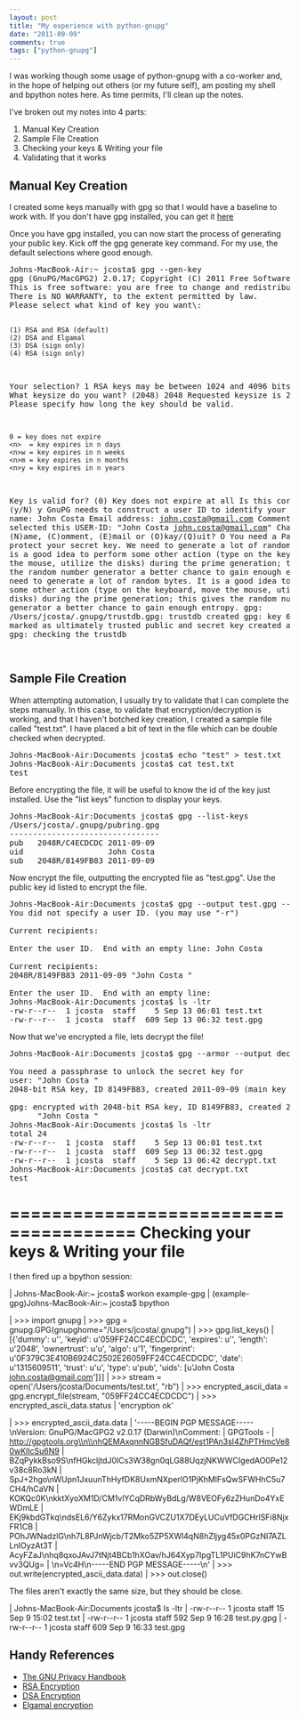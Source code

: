 ```yaml
---
layout: post
title: "My experience with python-gnupg"
date: "2011-09-09"
comments: true
tags: ["python-gnupg"]
---
```

<p>I was working though some usage of python-gnupg with a co-worker and, in the hope of helping out others (or my future self), am posting my shell and bpython notes here.  As time permits, I'll clean up the notes.</p>

<!-- more -->

<p>I've broken out my notes into 4 parts:</p>
<ol>
    <li>Manual Key Creation</li>
    <li>Sample File Creation</li>
    <li>Checking your keys & Writing your file</li>
    <li>Validating that it works</li>
</ol>

<h2>Manual Key Creation</h2>

<p>I created some keys manually with gpg so that I would have a baseline to work with.  If you don't have gpg installed, you can get it <a href="http://www.gpgtools.org/installer/index.html" target="_tab">here</a></p>

<p>Once you have gpg installed, you can now start the process of generating your public key.  Kick off the gpg generate key command. For my use, the default selections where good enough.</p>

<p>
<pre>
Johns-MacBook-Air:~ jcosta$ gpg --gen-key
gpg (GnuPG/MacGPG2) 2.0.17; Copyright (C) 2011 Free Software Foundation, Inc.
This is free software: you are free to change and redistribute it.
There is NO WARRANTY, to the extent permitted by law.
Please select what kind of key you want\:

    (1) RSA and RSA (default)
    (2) DSA and Elgamal
    (3) DSA (sign only)
    (4) RSA (sign only)

Your selection? 1
RSA keys may be between 1024 and 4096 bits long.
What keysize do you want? (2048) 2048
Requested keysize is 2048 bits
Please specify how long the key should be valid.

    0 = key does not expire
    <n>  = key expires in n days
    <n>w = key expires in n weeks
    <n>m = key expires in n months
    <n>y = key expires in n years

Key is valid for? (0)
Key does not expire at all
Is this correct? (y/N) y
GnuPG needs to construct a user ID to identify your key.
Real name: John Costa
Email address: john.costa@gmail.com
Comment:
You selected this USER-ID:
    "John Costa <john.costa@gmail.com>"
Change (N)ame, (C)omment, (E)mail or (O)kay/(Q)uit? O
You need a Passphrase to protect your secret key.
We need to generate a lot of random bytes. It is a good idea to perform
some other action (type on the keyboard, move the mouse, utilize the
disks) during the prime generation; this gives the random number
generator a better chance to gain enough entropy.
We need to generate a lot of random bytes. It is a good idea to perform
some other action (type on the keyboard, move the mouse, utilize the
disks) during the prime generation; this gives the random number
generator a better chance to gain enough entropy.
gpg: /Users/jcosta/.gnupg/trustdb.gpg: trustdb created
gpg: key 6FE30238 marked as ultimately trusted
public and secret key created and signed.
gpg: checking the trustdb

</pre>
</p>

<h2>Sample File Creation</h2>

<p>When attempting automation, I usually try to validate that I can complete the steps manually.  In this case, to validate
that encryption/decryption is working, and that I haven't botched key creation, I created a sample file called "test.txt".
I have placed a bit of text in the file which can be double checked when decrypted.</p>

<pre>
Johns-MacBook-Air:Documents jcosta$ echo "test" > test.txt
Johns-MacBook-Air:Documents jcosta$ cat test.txt
test
</pre>

<p>Before encrypting the file, it will be useful to know the id of the key just installed.  Use the "list keys" function
to display your keys.</p>

<pre>
Johns-MacBook-Air:Documents jcosta$ gpg --list-keys
/Users/jcosta/.gnupg/pubring.gpg
--------------------------------
pub   2048R/C4ECDCDC 2011-09-09
uid                  John Costa <john.costa@gmail.com>
sub   2048R/8149FB83 2011-09-09
</pre>

<p>Now encrypt the file, outputting the encrypted file as "test.gpg".  Use the public key id listed to encrypt the file.</p>

<pre>
Johns-MacBook-Air:Documents jcosta$ gpg --output test.gpg --armor --encrypt test.txt
You did not specify a user ID. (you may use "-r")

Current recipients:

Enter the user ID.  End with an empty line: John Costa <john.costa@gmail.com>

Current recipients:
2048R/8149FB83 2011-09-09 "John Costa <john.costa@gmail.com>"

Enter the user ID.  End with an empty line:
Johns-MacBook-Air:Documents jcosta$ ls -ltr
-rw-r--r--  1 jcosta  staff    5 Sep 13 06:01 test.txt
-rw-r--r--  1 jcosta  staff  609 Sep 13 06:32 test.gpg
</pre>

<p>Now that we've encrypted a file, lets decrypt the file!</p>

<pre>
Johns-MacBook-Air:Documents jcosta$ gpg --armor --output decrypt.txt --decrypt test.gpg

You need a passphrase to unlock the secret key for
user: "John Costa <john.costa@gmail.com>"
2048-bit RSA key, ID 8149FB83, created 2011-09-09 (main key ID C4ECDCDC)

gpg: encrypted with 2048-bit RSA key, ID 8149FB83, created 2011-09-09
      "John Costa <john.costa@gmail.com>"
Johns-MacBook-Air:Documents jcosta$ ls -ltr
total 24
-rw-r--r--  1 jcosta  staff    5 Sep 13 06:01 test.txt
-rw-r--r--  1 jcosta  staff  609 Sep 13 06:32 test.gpg
-rw-r--r--  1 jcosta  staff    5 Sep 13 06:42 decrypt.txt
Johns-MacBook-Air:Documents jcosta$ cat decrypt.txt
test
</pre>

======================================
Checking your keys & Writing your file
======================================

I then fired up a bpython session:

 | Johns-MacBook-Air:~ jcosta$ workon example-gpg
 | (example-gpg)Johns-MacBook-Air:~ jcosta$ bpython

 | >>> import gnupg
 | >>> gpg = gnupg.GPG(gnupghome="/Users/jcosta/.gnupg")
 | >>> gpg.list_keys()
 | [{'dummy': u'', 'keyid': u'059FF24CC4ECDCDC', 'expires': u'', 'length': u'2048', 'ownertrust': u'u', 'algo': u'1', 'fingerprint': u'0F379C3E410B6924C2502E26059FF24CC4ECDCDC', 'date': u'1315609511', 'trust': u'u', 'type': u'pub', 'uids': [u'John Costa <john.costa@gmail.com>']}]
 | >>> stream = open('/Users/jcosta/Documents/test.txt', "rb")
 | >>> encrypted_ascii_data = gpg.encrypt_file(stream, "059FF24CC4ECDCDC")
 | >>> encrypted_ascii_data.status
 | 'encryption ok'

 | >>> encrypted_ascii_data.data
 | '-----BEGIN PGP MESSAGE-----\\nVersion: GnuPG/MacGPG2 v2.0.17 (Darwin)\\nComment:
 | GPGTools -  | http://gpgtools.org\\n\\nhQEMAxqnnNGBSfuDAQf/est1PAn3sI4ZhPTHmcVe80wKlIcSu6N9
 | BZqPykkBso9S\\nfHGkcljtdJ0ICs3W38gn0qLG88UqzjNKWWCIgedAO0Pe12v38c8Ro3kN
 | SpJ+2hgo\\nWUpn1JxuunThHyfDK8UxmNXperlO1PjKhMlFsQwSFWHhC5u7CH4/hCaVN
 | KOKQc0K\\nkktXyoXM1D/CM1vlYCqDRbWyBdLg/W8VEOFy6zZHunDo4YxEWDmLE
 | EKj9kbdGTkq\\ndsEL6/Y6Zykx17RMonGVCZU1X7DEyLUCuVfDGCHrlSFi8NjxFR1CB
 | POhJWNadzlG\\nh7L8PJnWjcb/T2Mko5ZP5XWl4qN8hZljyg45x0PGzNI7AZLLnIOyzAt3T
 | AcyFZaJ\\nhq8qxoJAvJ7tNjt4BCb1hXOav/hJ64Xyp7IpgTL1PUiC9hK7nCYwBvv3QUg=
 | \\n=Vc4H\\n-----END PGP MESSAGE-----\n'
 | >>> out.write(encrypted_ascii_data.data)
 | >>> out.close()

The files aren't exactly the same size, but they should be close.

 | Johns-MacBook-Air:Documents jcosta$ ls -ltr
 | -rw-r--r--  1 jcosta  staff   15 Sep  9 15:02 test.txt
 | -rw-r--r--  1 jcosta  staff  592 Sep  9 16:28 test.py.gpg
 | -rw-r--r--  1 jcosta  staff  609 Sep  9 16:33 test.gpg


<h2>Handy References</h2>
<ul>
    <li><a href="http://www.gnupg.org/gph/en/manual.html">The GNU Privacy Handbook</a></li>
    <li><a href="http://en.wikipedia.org/wiki/RSA">RSA Encryption</a></li>
    <li><a href="http://en.wikipedia.org/wiki/Digital_Signature_Algorithm">DSA Encryption</a></li>
    <li><a href="http://en.wikipedia.org/wiki/ElGamal_signature_scheme">Elgamal encryption</a></li>
</ul>
